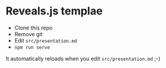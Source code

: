 # Reveals.js templae

- Clone this repo
- Remove git
- Edit `src/presentation.md`
- `npm run serve`

It automatically reloads when you edit `src/presentation.md` ;-) 
